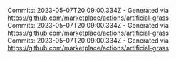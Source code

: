 Commits: 2023-05-07T20:09:00.334Z - Generated via https://github.com/marketplace/actions/artificial-grass
<br>
Commits: 2023-05-07T20:09:00.334Z - Generated via https://github.com/marketplace/actions/artificial-grass
<br>
Commits: 2023-05-07T20:09:00.334Z - Generated via https://github.com/marketplace/actions/artificial-grass
<br>
